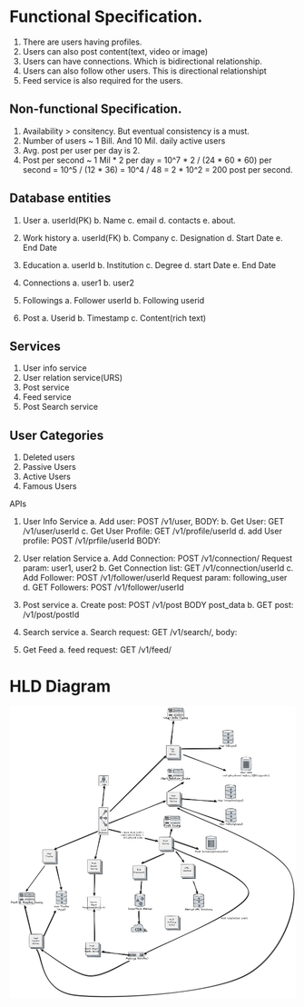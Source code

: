 # Functional Specification.

1. There are users having profiles.
2. Users can also post content(text, video or image)
3. Users can have connections. Which is bidirectional relationship.
4. Users can also follow other users. This is directional relationshipt
5. Feed service is also required for the users.

## Non-functional Specification.
1. Availability > consitency. But eventual consistency is a must.
2. Number of users ~ 1 Bill. And 10 Mil. daily active users
3. Avg. post per user per day is 2.
4. Post per second ~ 1 Mil * 2 per day
   = 10^7 * 2 / (24 * 60 * 60) per second
   = 10^5 / (12 * 36)
   = 10^4 / 48
   = 2 * 10^2
   = 200 post per second. 


## Database entities

1. User
   a. userId(PK) 
   b. Name
   c. email
   d. contacts
   e. about.

2. Work history
   a. userId(FK)
   b. Company
   c. Designation
   d. Start Date
   e. End Date

3. Education
   a. userId
   b. Institution
   c. Degree
   d. start Date
   e. End Date

4. Connections
    a. user1
    b. user2

5. Followings
    a. Follower userId
    b. Following userid

6. Post
    a. Userid
    b. Timestamp
    c. Content(rich text)

## Services
1. User info service
2. User relation service(URS)
3. Post service
4. Feed service
5. Post Search service

## User Categories
1. Deleted users
2. Passive Users
3. Active Users
4. Famous Users


APIs
1. User Info Service
    a. Add user: POST /v1/user, BODY: <User info>
    b. Get User: GET /v1/user/userId
    c. Get User Profile: GET /v1/profile/userId
    d. add User profile: POST /v1/prfile/userId BODY:<User profile>

2. User relation Service
    a. Add Connection: POST /v1/connection/ Request param: user1, user2
    b. Get Connection list: GET /v1/connection/userId
    c. Add Follower: POST /v1/follower/userId Request param: following_user
    d. GET Followers: POST /v1/follower/userId

3. Post service
    a. Create post:
        POST /v1/post
        BODY post_data
    b. GET post: /v1/post/postId

4. Search service
    a. Search request: GET /v1/search/, body: <search string>

5. Get Feed
    a. feed request: GET /v1/feed/

# HLD Diagram

![*hld diagram*](./res/LinkedIn_hld.png "LinkedIn HLD Diagram")
